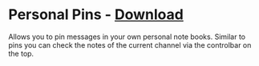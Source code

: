 # Personal Pins - [Download](https://betterdiscord.net/ghdl?url=https://raw.githubusercontent.com/mwittrien/BetterDiscordAddons/master/Plugins/PersonalPins/PersonalPins.plugin.js)

Allows you to pin messages in your own personal note books. Similar to pins you can check the notes of the current channel via the controlbar on the top.
